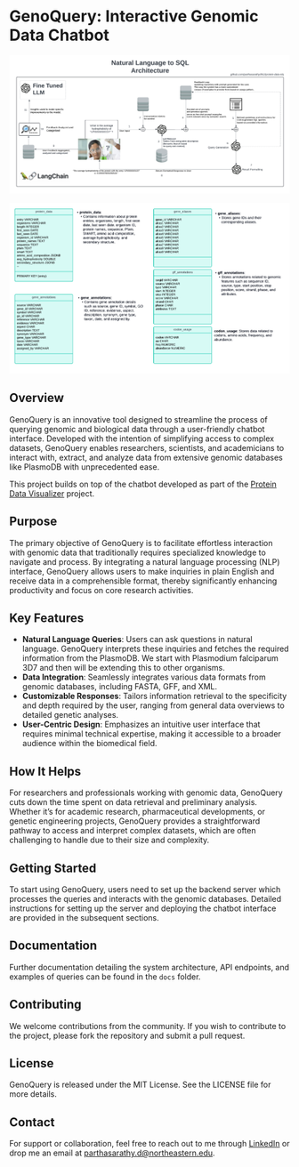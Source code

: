 # GenoQuery: Interactive Genomic Data Chatbot

![](./Documentation/images/Natural%20Language%20to%20SQL%20Architecture%20V2.png)

![](./Documentation/images/TableDescriptionsV1.png)

## Overview
GenoQuery is an innovative tool designed to streamline the process of querying genomic and biological data through a user-friendly chatbot interface. Developed with the intention of simplifying access to complex datasets, GenoQuery enables researchers, scientists, and academicians to interact with, extract, and analyze data from extensive genomic databases like PlasmoDB with unprecedented ease.

This project builds on top of the chatbot developed as part of the [Protein Data Visualizer](https://github.com/parthasarathydNU/protien-data-visualizer) project.

## Purpose
The primary objective of GenoQuery is to facilitate effortless interaction with genomic data that traditionally requires specialized knowledge to navigate and process. By integrating a natural language processing (NLP) interface, GenoQuery allows users to make inquiries in plain English and receive data in a comprehensible format, thereby significantly enhancing productivity and focus on core research activities.

## Key Features
- **Natural Language Queries**: Users can ask questions in natural language. GenoQuery interprets these inquiries and fetches the required information from the PlasmoDB. We start with Plasmodium falciparum 3D7 and then will be extending this to other organisms.
- **Data Integration**: Seamlessly integrates various data formats from genomic databases, including FASTA, GFF, and XML.
- **Customizable Responses**: Tailors information retrieval to the specificity and depth required by the user, ranging from general data overviews to detailed genetic analyses.
- **User-Centric Design**: Emphasizes an intuitive user interface that requires minimal technical expertise, making it accessible to a broader audience within the biomedical field.

## How It Helps
For researchers and professionals working with genomic data, GenoQuery cuts down the time spent on data retrieval and preliminary analysis. Whether it’s for academic research, pharmaceutical developments, or genetic engineering projects, GenoQuery provides a straightforward pathway to access and interpret complex datasets, which are often challenging to handle due to their size and complexity.

## Getting Started
To start using GenoQuery, users need to set up the backend server which processes the queries and interacts with the genomic databases. Detailed instructions for setting up the server and deploying the chatbot interface are provided in the subsequent sections.

## Documentation
Further documentation detailing the system architecture, API endpoints, and examples of queries can be found in the `docs` folder.

## Contributing
We welcome contributions from the community. If you wish to contribute to the project, please fork the repository and submit a pull request.

## License
GenoQuery is released under the MIT License. See the LICENSE file for more details.

## Contact
For support or collaboration, feel free to reach out to me through [LinkedIn](https://www.linkedin.com/in/parthadhruv/) or drop me an email at [parthasarathy.d@northeastern.edu](mailto:parthasarathy.d@northeastern.edu).

